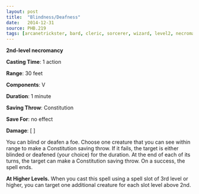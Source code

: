 ```yaml
---
layout: post
title:  "Blindness/Deafness"
date:   2014-12-31
source: PHB.219
tags: [arcanetrickster, bard, cleric, sorcerer, wizard, level2, necromancy]
---
```


**2nd-level necromancy**

**Casting Time**: 1 action

**Range**: 30 feet

**Components**: V

**Duration**: 1 minute

**Saving Throw**: Constitution

**Save For**: no effect

**Damage**: [ ]

You can blind or deafen a foe. Choose one creature that you can see within range to make a Constitution saving throw. If it fails, the target is either blinded or deafened (your choice) for the duration. At the end of each of its turns, the target can make a Constitution saving throw. On a success, the spell ends.

**At Higher Levels.** When you cast this spell using a spell slot of 3rd level or higher, you can target one additional creature for each slot level above 2nd.
